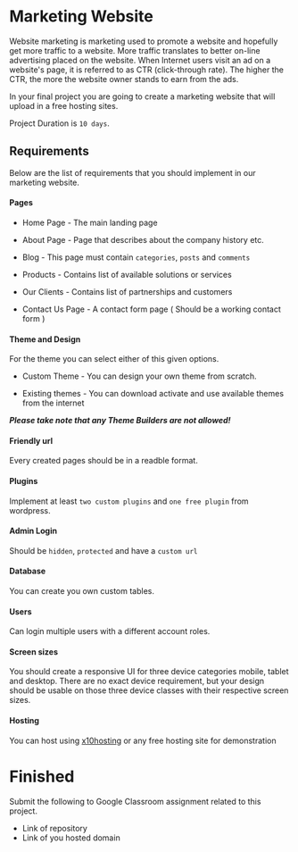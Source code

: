 # Marketing Website

Website marketing is marketing used to promote a website and hopefully get more traffic to a website. More traffic translates to better on-line advertising placed on the website. When Internet users visit an ad on a website's page, it is referred to as CTR (click-through rate). The higher the CTR, the more the website owner stands to earn from the ads.

In your final project you are going to create a marketing website that will upload in a free hosting sites. 

Project Duration is `10 days`.

## Requirements
Below are the list of requirements that you should implement in our marketing website.

#### Pages

* Home Page - The main landing page

* About Page - Page that describes about the company history etc.

* Blog - This page must contain `categories`, `posts` and `comments`

* Products - Contains list of available solutions or services

* Our Clients - Contains list of partnerships and customers

* Contact Us Page - A contact form page ( Should be a working contact form )

  
#### Theme and Design

For the theme you can select either of this given options.

* Custom Theme - You can design your own theme from scratch.

* Existing themes - You can download activate and use available themes from the internet

***Please take note that any Theme Builders are not allowed!***


#### Friendly url
Every created pages should be in a readble format.

#### Plugins
Implement at least `two custom plugins` and `one free plugin` from wordpress.

#### Admin Login
Should be `hidden`, `protected` and have a `custom url`

#### Database 
You can create you own custom tables.

#### Users
Can login multiple users with a different account roles.

#### Screen sizes
You should create a responsive UI for three device categories mobile, tablet and desktop. There are no exact device requirement, but your design should be usable on those three device classes with their respective screen sizes.

#### Hosting
You can host using [x10hosting](https://www.google.com/url?sa=t&rct=j&q=&esrc=s&source=web&cd=1&cad=rja&uact=8&ved=2ahUKEwiUjMT28-HnAhXjyYsBHcCuAbMQFjAAegQIBxAC&url=https%3A%2F%2Fx10hosting.com%2F&usg=AOvVaw0iBF-TYzPx4eLA64sX-Pfs) or any free hosting site for demonstration


# Finished
Submit the following to Google Classroom assignment related to this project.

* Link of repository
* Link of you hosted domain


